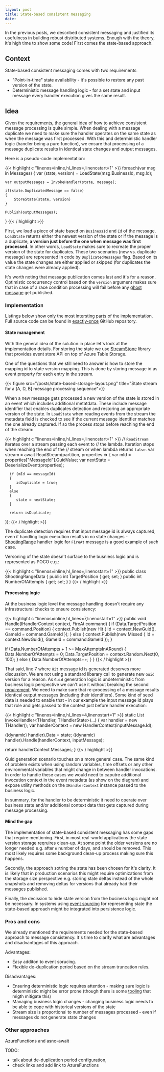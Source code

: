 ```yaml
---
layout: post
title: State-based consistent messaging
date: 
---
```


In the previous posts, we described consistent messaging and justified its usefulness in building robust distributed systems. Enough with the theory, it's high time to show some code! First comes the state-based approach.

## Context

State-based consistent messaging comes with two requirements:

* "Point-in-time" state availability - it's possible to restore any past version of the state.
* Deterministic message handling logic - for a set state and input message every handler execution gives the same result.

## Idea

Given the requirements, the general idea of how to achieve consistent message processing is quite simple. When dealing with a message duplicate we need to make sure the handler operates on the same state as when the message was first processed. With this and deterministic handler logic (handler being a pure function), we ensure that processing of a message duplicate results in identical state changes and output messages. 
 
Here is a pseudo-code implementation:

{{< highlight c "linenos=inline,hl_lines=,linenostart=1" >}}
foreach(var msg in Messages)
{
    var (state, version) = LoadState(msg.BusinessId, msg.Id);

    var outputMessages = InvokeHandler(state, message);

    if(state.DuplicatedMessage == false)
    {
        StoreState(state, version)
    } 

    Publish(outputMessages);
}
{{< / highlight >}}

First, we load a piece of state based on `BusinessId` and `Id` of the message. `LoadState` returns either the newest version of the state or if the message is a duplicate, **a version just before the one when message was first processed**. In other words, `LoadState` makes sure to recreate the proper version of the state for duplicates. These two scenarios (new vs. duplicate message) are represented in code by `DuplicatedMessages` flag. Based on its value the state changes are either applied or skipped (for duplicates the state changes were already applied).

It's worth noting that message publication comes last and it's for a reason. Optimistic concurrency control based on the `version`  argument makes sure that in case of a race condition processing will fail before any [ghost message]() get published. 

### Implementation

Listings below show only the most intersting parts of the implementation. Full source code can be found in [exactly-once](https://github.com/exactly-once/state-based-consistent-messaging) GitHub repository.

#### State management

With the general idea of the solution in place let's look at the implementation details. For storing the state we use [StreamStone]() library that provides event store API on top of Azure Table Storage.

One of the questions that we still need to answer is how to store the mapping id to state version mapping. This is done by storing message id as event property for each entry in the stream. 

{{< figure src="/posts/state-based-storage-layout.png" title="State stream for a [A, D, B] message processing sequence">}}

When a new message gets processed a new version of the state is stored in an event which includes additional metatdata. These include message identifier that enables duplicates detection and restoring an appropriate version of the state. In `LoadState` when reading events from the stream the metadata field is checked to see if the current message identifier matches the one already captured. If so the process stops before reaching the end of the stream:  

{{< highlight c "linenos=inline,hl_lines=,linenostart=1" >}}
// `ReadStream` iterates over a stream passing each event to
// the lambda. Iteration stops when reaching the end of the 
// stream or when lambda returns `false`.
var stream = await ReadStream(partition, properties =>
{
      var mId = properties["MessageId"].GuidValue;
      var nextState = DeserializeEvent<THandlerState>(properties);

      if (mId == messageId)
      {
         isDuplicate = true;
      } 
      else
      {
         state = nextState;
      }

      return isDuplicate;
});
{{< / highlight >}}

The duplicate detection requires that input message id is always captured, even if handling logic execution results in no state changes - [ShootingRange](https://github.com/exactly-once/state-based-consistent-messaging/blob/master/StateBased.ConsistentMessaging/StateBased.ConsistentMessaging/Domain/ShootingRange.cs#L9) handler logic for `FireAt` message is a good example of such case.

Versoning of the state doesn't surface to the busniess logic and is represented as POCO e.g.:

{{< highlight c "linenos=inline,hl_lines=,linenostart=1" >}}
public class ShootingRangeData
{
   public int TargetPosition { get; set; }
   public int NumberOfAttempts { get; set; }
}
{{< / highlight >}}

#### Processing logic

At the business logic level the message handling doesn't require any infrastructural checks to ensure consistency:

{{< highlight c "linenos=inline,hl_lines=7,linenostart=1" >}}
public void Handle(IHandlerContext context, FireAt command)
{
   if (Data.TargetPosition == command.Position)
   {
         context.Publish(new Hit
         {
            Id = context.NewGuid(),
            GameId = command.GameId
         });
   }
   else
   {
         context.Publish(new Missed
         {
            Id = context.NewGuid(),
            GameId = command.GameId
         });
   }

   if (Data.NumberOfAttempts + 1 >= MaxAttemptsInARound)
   {
         Data.NumberOfAttempts = 0;
         Data.TargetPosition = context.Random.Next(0, 100);
   }
   else
   {
         Data.NumberOfAttempts++;
   }
}
{{< / highlight >}}

That said, line 7 where `Hit` message id is generated deserves more discussion. We are not using a standard libarary call to generate new `Guid` version for a reason. As `Guid` generation logic is undeterministic from business logic perspective we can't use it without breaking the second [requirement](#context). We need to make sure that re-processing of a message results identical output messages (including their identifiers). Some kind of seed data is needed to enable that - in our example the input message id plays that role and gets passed to the context just before handler execution:

{{< highlight c "linenos=inline,hl_lines=4,linenostart=1" >}}
static List<Message> InvokeHandler<THandler, THandlerState>(...)
{
   var handler = new THandler();
   var handlerContext = new HandlerContext(inputMessage.Id);

   ((dynamic) handler).Data = state;
   ((dynamic) handler).Handle(handlerContext, inputMessage);
   
   return handlerContext.Messages;
}
{{< / highlight >}}

Guid generation scenario touches on a more general case. The same kind of problem exists when using random variables, time offsets or any other environmental variables that might change in between handler invocations. In order to handle these cases we would need to caputre additional invocation context in the event metadata (as show on the diagram) and expose utility methods on the `IHandlerContext` instance passed to the business logic.  

In summary, for the handler to be deterministic it need to operate over business state and/or additional context data that gets captured during message processing.

#### Mind the gap 

The implementation of state-based consistent messaging has some gaps that require mentioning. First, in most real-world applications the state version storage reqruires clean-up. At some point the older versions are no longer needed e.g. after `n` number of days, and should be removed. This most likely requires some background clean-up process making sure this happens.

Secondly, the approach sotring the state has been chosen for it's clarity. It is likely that in production scenarios this might require optimizations from the storage size perspective e.g. storing state deltas instead of the whole snapshots and removing deltas for versions that already had their messages published.

Finally, the decission to hide state version from the business logic might not be necessary. In systems using [event sourcing]() for representing state the state-based approach might be integrated into persistence logic.

### Pros and cons

We already mentioned the requirements needed for the state-based approach to message consistency. It's time to clarify what are advantages and disadvantages of this approach.

Advantages:
* Easy additon to event sorucing.
* Flexible de-duplication period based on the stream truncation rules.

Disadvantages:
* Ensuring deterministic logic requires attention - making sure logic is deterministic might be error prone (though there is some [tooling]() that migth mitigate this)
* Managing business logic changes - changing business logic needs to be able to cope with historical versions of the state
* Stream size is proportional to number of messages processed - even if messages do not generate state changes


#### 

### Other approaches

AzureFunctions and asnc-await

TODO: 
 * talk about de-duplication period configuration, 
 * check links and add link to AzureFunctions

 
[^1]: 
